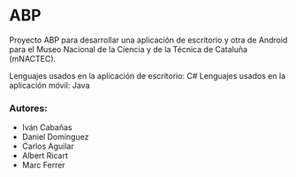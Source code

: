 # ABP
Proyecto ABP para desarrollar una aplicación de escritorio y otra de Android para el Museo Nacional de la Ciencia y de la Técnica de Cataluña (mNACTEC). 

Lenguajes usados en la aplicación de escritorio: C#
Lenguajes usados en la aplicación móvil: Java

### Autores:
* Iván Cabañas
* Daniel Domínguez
* Carlos Aguilar
* Albert Ricart
* Marc Ferrer


